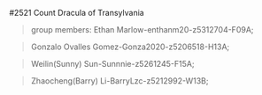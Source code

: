 #2521 Count Dracula of Transylvania 
> group members: 
> Ethan Marlow-enthanm20-z5312704-F09A; 

> Gonzalo Ovalles Gomez-Gonza2020-z5206518-H13A; 

> Weilin(Sunny) Sun-Sunnnie-z5261245-F15A;  

> Zhaocheng(Barry) Li-BarryLzc-z5212992-W13B; 
